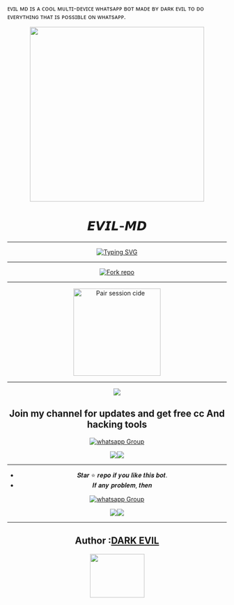 ᴇᴠɪʟ ᴍᴅ ɪs ᴀ ᴄᴏᴏʟ ᴍᴜʟᴛɪ-ᴅᴇᴠɪᴄᴇ ᴡʜᴀᴛsᴀᴘᴘ ʙᴏᴛ  ᴍᴀᴅᴇ ʙʏ ᴅᴀʀᴋ ᴇᴠɪʟ ᴛᴏ ᴅᴏ ᴇᴠᴇʀʏᴛʜɪɴɢ ᴛʜᴀᴛ ɪs ᴘᴏssɪʙʟᴇ ᴏɴ ᴡʜᴀᴛsᴀᴘᴘ.

<div align="center" class= "main"> 
  <img src="https://telegra.ph/file/1271d54767e6d0c21855a.jpg" width="400" height="400"/>
  <h1>𝙀𝙑𝙄𝙇-𝙈𝘿 </h1>

***
  
<a href="https://git.io/typing-svg"><img src="https://readme-typing-svg.demolab.com?font=Black+Ops+One&size=50&pause=1000&color=1BAFBAFF&center=true&width=910&height=100&lines=THANKS FOR CHOOSING +EVIL-MD;MULTI+DEVICE+WHATSAPP+BOT;CREATED+BY+DARK+EVIL" alt="Typing SVG" /></a>
  </p>

  ***

<a href='https://github.com/Mrunknown54/EVIL-MD/fork' target="_blank"><img alt='Fork repo' src='https://img.shields.io/badge/Fork Repo-100000?style=for-the-badge&logo=scan&logoColor=white&labelColor=black&color=blue'/></a>
  
***

<a href="https://evil-md-by-rehman-4d5d913e2a5e.herokuapp.com"><img src="https://img.shields.io/badge/ᴘᴀɪʀ%20sᴇssɪᴏɴ%20ᴄᴏᴅᴇ-orange" alt="Pair session cide" width="200"></a>

***

<a href="https://dashboard.heroku.com/new?template=https://github.com/Mrunknown54/EVIL-MD"><img src="https://img.shields.io/badge/heroku-9d7acc?style=for-the-badge&logo=heroku&logoColor=430098"></a>


 ## Join my channel for updates and get free cc And hacking tools


<a href="https://whatsapp.com/channel/0029Va8TzeF0AgW8dVET3U1w" target="_blank">
    <img alt="whatsapp Group" src="https://img.shields.io/badge/ Whatsapp Support Channel -25D366?style=for-the-badge&logo=whatsapp&logoColor=white" />
  </a>
</p>
<a><img src='https://i.imgur.com/LyHic3i.gif'/></a><a><img src='https://i.imgur.com/LyHic3i.gif'/></a>

***

- 𝑺𝒕𝒂𝒓 ⭐ 𝒓𝒆𝒑𝒐 𝒊𝒇 𝒚𝒐𝒖 𝒍𝒊𝒌𝒆 𝒕𝒉𝒊𝒔 𝒃𝒐𝒕.
- 𝑰𝒇 𝒂𝒏𝒚 𝒑𝒓𝒐𝒃𝒍𝒆𝒎, 𝒕𝒉𝒆𝒏

<a href="https://wa.me/+923319709781" target="_blank">
    <img alt="whatsapp Group" src="https://img.shields.io/badge/ Whatsapp Number -25D366?style=for-the-badge&logo=whatsapp&logoColor=white" />
  </a>
</p>
<a><img src='https://i.imgur.com/LyHic3i.gif'/></a><a><img src='https://i.imgur.com/LyHic3i.gif'/></a>


***    

## Author :[DARK EVIL](https://github.com/Mrunknown54)
<a href="https://github.com/Mrunknown54"><img src="https://telegra.ph/file/0ef696e8a431e81973eda.jpg" width="125" height="100"/></a>


